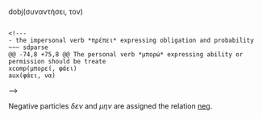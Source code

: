 dobj(συναντήσει, τον)
~~~

<!---
- the impersonal verb *πρέπει* expressing obligation and probability
~~~ sdparse
@@ -74,8 +75,8 @@ The personal verb *μπορώ* expressing ability or permission should be treate
xcomp(μπορεί, φάει)
aux(φάει, να)
~~~
-->

Negative particles  *δεν* and *μην* are assigned the relation [neg](neg).

